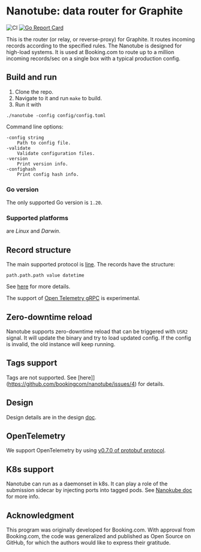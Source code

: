 # Nanotube: data router for Graphite

![CI](https://github.com/bookingcom/nanotube/workflows/CI/badge.svg)
[![Go Report Card](https://goreportcard.com/badge/github.com/bookingcom/nanotube)](https://goreportcard.com/report/github.com/bookingcom/nanotube)


This is the router (or relay, or reverse-proxy) for Graphite. It routes incoming records according to the specified rules. The Nanotube is designed for high-load systems. It is used at Booking.com to route up to a million incoming records/sec on a single box with a typical production config.

## Build and run

1. Clone the repo.
2. Navigate to it and run
`make`
to build.
3. Run it with

```
./nanotube -config config/config.toml
```

Command line options:

```
-config string
    Path to config file.
-validate
    Validate configuration files.
-version
    Print version info.
-confighash
    Print config hash info.
```

### Go version

The only supported Go version is `1.20`.

### Supported platforms

are *Linux* and *Darwin*.

## Record structure

The main supported protocol is [line](https://graphite.readthedocs.io/en/latest/feeding-carbon.html#the-plaintext-protocol). The records have the structure:

```
path.path.path value datetime
```

See [here](docs/record_parsing.md) for more details.

The support of [Open Telemetry gRPC](https://github.com/open-telemetry/opentelemetry-proto/blob/main/opentelemetry/proto/metrics/v1/metrics.proto) is experimental.

## Zero-downtime reload

Nanotube supports zero-downtime reload that can be triggered with `USR2` signal. It will update the binary and try to load updated config. If the config is invalid, the old instance will keep running.

## Tags support

Tags are not supported. See [here]](https://github.com/bookingcom/nanotube/issues/4) for details.

## Design

Design details are in the design [doc](docs/design.md).

## OpenTelemetry

We support OpenTelemetry by using [v0.7.0 of protobuf protocol](https://github.com/open-telemetry/opentelemetry-proto/releases/tag/v0.7.0).

## K8s support

Nanotube can run as a daemonset in k8s. It can play a role of the submission sidecar by injecting ports into tagged pods. See [Nanokube doc](test/k8s/README.md) for more info.

## Acknowledgment

This program was originally developed for Booking.com. With approval from Booking.com, the code was generalized and published as Open Source on GitHub, for which the authors would like to express their gratitude.
